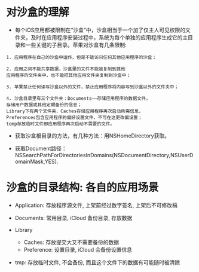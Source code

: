 # 对沙盒的理解

* 每个iOS应用都被限制在“沙盒”中，沙盒相当于一个加了仅主人可见权限的文件夹，及时在应用程序安装过程中，系统为每个单独的应用程序生成它的主目录和一些关键的子目录。苹果对沙盒有几条限制:

```
1. 应用程序在自己的沙盒中运作，但是不能访问任何其他应用程序的沙盒；

2. 应用之间不能共享数据，沙盒里的文件不能被复制到其他        
应用程序的文件夹中，也不能把其他应用文件夹复制到沙盒中；

3. 苹果禁止任何读写沙盒以外的文件，禁止应用程序将内容写到沙盒以外的文件夹中；

4. 沙盒目录里有三个文件夹：Documents——存储应用程序的数据文件，
存储用户数据或其他定期备份的信息；
Library下有两个文件夹，Caches存储应用程序再次启动所需信息，
Preferences包含应用程序的偏好设置文件，不可在这更改偏设置；
temp存放临时文件即应用程序再次启动不需要的文件。
```

* 获取沙盒根目录的方法，有几种方法：用NSHomeDirectory获取。

* 获取Document路径：
NSSearchPathForDirectoriesInDomains(NSDocumentDirectory,NSUserDomainMask,YES).

# 沙盒的目录结构: 各自的应用场景

* Application: 存放程序源文件, 上架前经过数字签名, 上架后不可修改稿

* Documents: 常用目录, iCloud 备份目录, 存放数据

* Library

    * Caches: 存放提交大又不需要备份的数据
    * Preference: 设置目录, iCloud 会备份设置信息

* tmp: 存放临时文件, 不会备份, 而且这个文件下的数据有可能随时被清除


<br />
<br />
<bt />


